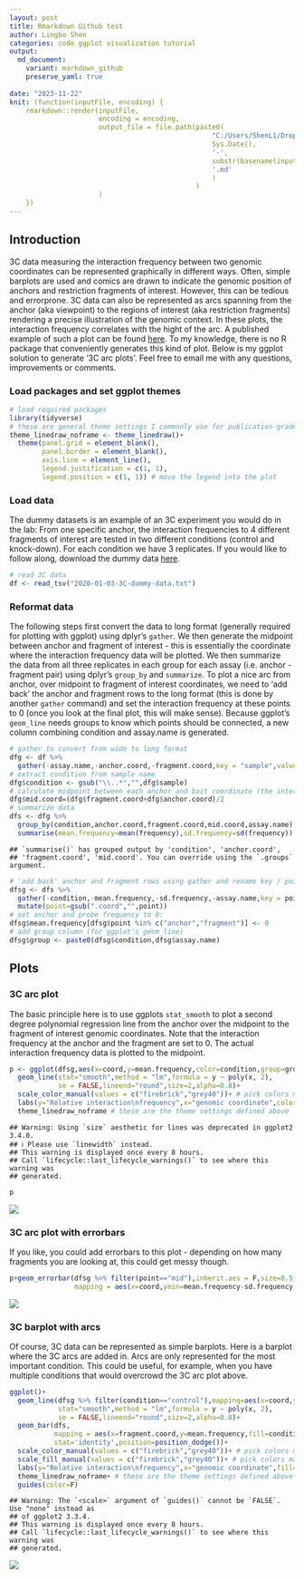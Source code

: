 ```yaml
---
layout: post
title: Rmarkdown Github test
author: Lingbo Shen
categories: code ggplot visualization tutorial
output:
  md_document:
    variant: markdown_github
    preserve_yaml: true
    
date: "2023-11-22"
knit: (function(inputFile, encoding) {
    rmarkdown::render(inputFile,
                      encoding = encoding,
                      output_file = file.path(paste0(
                                                  "C:/Users/ShenL1/Dropbox/Research/Website/lingboshen.github.io/_posts/",
                                                  Sys.Date(),
                                                  '-',
                                                  substr(basename(inputFile), 1, nchar(basename(inputFile)) - 4),
                                                  '.md'
                                                  )
                                              )
                      )
    })
---
```


## Introduction

3C data measuring the interaction frequency between two genomic
coordinates can be represented graphically in different ways. Often,
simple barplots are used and comics are drawn to indicate the genomic
position of anchors and restriction fragments of interest. However, this
can be tedious and errorprone. 3C data can also be represented as arcs
spanning from the anchor (aka viewpoint) to the regions of interest (aka
restriction fragments) rendering a precise illustration of the genomic
context. In these plots, the interaction frequency correlates with the
hight of the arc. A published example of such a plot can be found
[here](https://www.ncbi.nlm.nih.gov/pubmed/26308897). To my knowledge,
there is no R package that conveniently generates this kind of plot.
Below is my ggplot solution to generate ‘3C arc plots’. Feel free to
email me with any questions, improvements or comments.

### Load packages and set ggplot themes

``` r
# load required packages
library(tidyverse)
# these are general theme settings I commonly use for publication-grade plots
theme_linedraw_noframe <- theme_linedraw()+
  theme(panel.grid = element_blank(),
        panel.border = element_blank(),
        axis.line = element_line(),
        legend.justification = c(1, 1),
        legend.position = c(1, 1)) # move the legend into the plot
```

### Load data

The dummy datasets is an example of an 3C experiment you would do in the
lab: From one specific anchor, the interaction frequencies to 4
different fragments of interest are tested in two different conditions
(control and knock-down). For each condition we have 3 replicates. If
you would like to follow along, download the dummy data
[here](https://jchellmuth.github.io/downloads/2020-01-03-3C-dummy-data.txt).

``` r
# read 3C data
df <- read_tsv("2020-01-03-3C-dummy-data.txt")
```

### Reformat data

The following steps first convert the data to long format (generally
required for plotting with ggplot) using dplyr’s `gather`. We then
generate the midpoint between anchor and fragment of interest - this is
essentially the coordinate where the interaction frequency data will be
plotted. We then summarize the data from all three replicates in each
group for each assay (i.e. anchor - fragment pair) using dplyr’s
`group_by` and `summarize`. To plot a nice arc from anchor, over
midpoint to fragment of interest coordinates, we need to ‘add back’ the
anchor and fragment rows to the long format (this is done by another
`gather` command) and set the interaction frequency at these points to 0
(once you look at the final plot, this will make sense). Because
ggplot’s `geom_line` needs groups to know which points should be
connected, a new column combining condition and assay.name is generated.

``` r
# gather to convert from wide to long format
dfg <- df %>%
  gather(-assay.name,-anchor.coord,-fragment.coord,key = "sample",value = "frequency")
# extract condition from sample name
dfg$condition <- gsub("\\..*","",dfg$sample)
# calculate midpoint between each anchor and bait coordinate (the interaction frequency is going to be plotted over this coordinate)
dfg$mid.coord=(dfg$fragment.coord+dfg$anchor.coord)/2
# summarize data
dfs <- dfg %>%
  group_by(condition,anchor.coord,fragment.coord,mid.coord,assay.name) %>%
  summarise(mean.frequency=mean(frequency),sd.frequency=sd(frequency))
```

    ## `summarise()` has grouped output by 'condition', 'anchor.coord',
    ## 'fragment.coord', 'mid.coord'. You can override using the `.groups` argument.

``` r
# 'add back' anchor and fragment rows using gather and rename key / points
dfsg <- dfs %>%
  gather(-condition,-mean.frequency,-sd.frequency,-assay.name,key = point,value = coord) %>%
  mutate(point=gsub(".coord","",point))
# set anchor and probe frequency to 0:
dfsg$mean.frequency[dfsg$point %in% c("anchor","fragment")] <- 0
# add group column (for ggplot's geom_line)
dfsg$group <- paste0(dfsg$condition,dfsg$assay.name)
```

## Plots

### 3C arc plot

The basic principle here is to use ggplots `stat_smooth` to plot a
second degree polynomial regression line from the anchor over the
midpoint to the fragment of interest genomic coordinates. Note that the
interaction frequency at the anchor and the fragment are set to 0. The
actual interaction frequency data is plotted to the midpoint.

``` r
p <- ggplot(dfsg,aes(x=coord,y=mean.frequency,color=condition,group=group))+
  geom_line(stat="smooth",method = "lm",formula = y ~ poly(x, 2),
            se = FALSE,lineend="round",size=2,alpha=0.8)+
  scale_color_manual(values = c("firebrick","grey40"))+ # pick colors manually
  labs(y="Relative interaction\nfrequency",x="genomic coordinate",color="")+ # rename axis labels
  theme_linedraw_noframe # these are the theme settings defined above
```

    ## Warning: Using `size` aesthetic for lines was deprecated in ggplot2 3.4.0.
    ## ℹ Please use `linewidth` instead.
    ## This warning is displayed once every 8 hours.
    ## Call `lifecycle::last_lifecycle_warnings()` to see where this warning was
    ## generated.

``` r
p
```

![](/assets/img/2020-01-03-3C-arc-plot-1.png)

### 3C arc plot with errorbars

If you like, you could add errorbars to this plot - depending on how
many fragments you are looking at, this could get messy though.

``` r
p+geom_errorbar(dfsg %>% filter(point=="mid"),inherit.aes = F,size=0.5,
                mapping = aes(x=coord,ymin=mean.frequency-sd.frequency,ymax=mean.frequency+sd.frequency,color=condition))
```

![](/assets/img/2020-01-03-3C-arc-plot-w-errorbar-1.png)

### 3C barplot with arcs

Of course, 3C data can be represented as simple barplots. Here is a
barplot where the 3C arcs are added in. Arcs are only represented for
the most important condition. This could be useful, for example, when
you have multiple conditions that would overcrowd the 3C arc plot above.

``` r
ggplot()+
  geom_line(dfsg %>% filter(condition=="control"),mapping=aes(x=coord,y=mean.frequency,color=condition,group=group),
            stat="smooth",method = "lm",formula = y ~ poly(x, 2),
            se = FALSE,lineend="round",size=2,alpha=0.8)+
  geom_bar(dfs,
           mapping = aes(x=fragment.coord,y=mean.frequency,fill=condition),
           stat='identity',position=position_dodge())+
  scale_color_manual(values = c("firebrick","grey40"))+ # pick colors manually
  scale_fill_manual(values = c("firebrick","grey40"))+ # pick colors manually
  labs(y="Relative interaction\nfrequency",x="genomic coordinate",fill="")+ # rename axis labels
  theme_linedraw_noframe+ # these are the theme settings defined above
  guides(color=F)
```

    ## Warning: The `<scale>` argument of `guides()` cannot be `FALSE`. Use "none" instead as
    ## of ggplot2 3.3.4.
    ## This warning is displayed once every 8 hours.
    ## Call `lifecycle::last_lifecycle_warnings()` to see where this warning was
    ## generated.

![](/assets/img/2020-01-03-3C-arc-plot-w-barplot-1.png)
